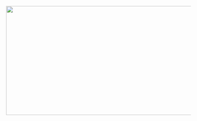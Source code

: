 <a href="https://github.com/devxb/gitanimals">
<img
  src="https://render.gitanimals.org/farms/kahyun0255"
  width="600"
  height="300"
/>
</a>
